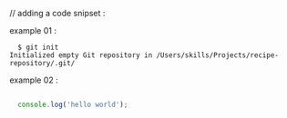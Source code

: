 

// adding a code snipset :

example 01 :

```
  $ git init
Initialized empty Git repository in /Users/skills/Projects/recipe-repository/.git/

```

example 02 :

```javascript

  console.log('hello world');

```
